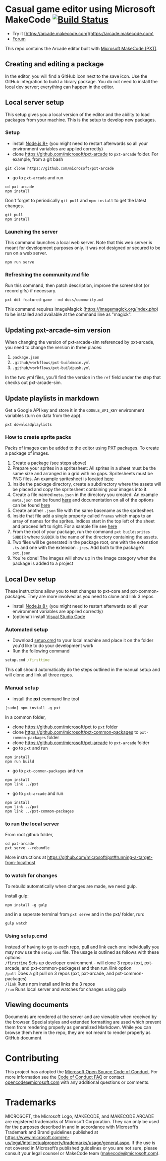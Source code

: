 # Casual game editor using Microsoft MakeCode [![Build Status](https://travis-ci.org/microsoft/pxt-arcade.svg?branch=master)](https://travis-ci.org/microsoft/pxt-arcade)

* Try it [https://arcade.makecode.com](https://arcade.makecode.com)
* [Forum](https://forum.makecode.com)

This repo contains the Arcade editor built with [Microsoft MakeCode (PXT)](https://github.com/microsoft/pxt).

## Creating and editing a package

In the editor, you will find a GitHub icon next to the save icon. Use the GitHub integration to build a library package. You do not need to install the local dev server; everything can happen in the editor.

## Local server setup

This setup gives you a local version of the editor and the ability to load packages from your machine. This is the setup to develop new packages.

### Setup

* install [Node.js 8+](https://nodejs.org/en/download/) (you might need to restart afterwards so all your environment variables are applied correctly)
* clone https://github.com/microsoft/pxt-arcade to ``pxt-arcade`` folder. For example, from a git bash

```
git clone https://github.com/microsoft/pxt-arcade
```

* go to ``pxt-arcade`` and run

```
cd pxt-arcade
npm install
```

Don't forget to periodically ``git pull`` and ``npm install`` to get the latest changes.

```
git pull
npm install
```

### Launching the server

This command launches a local web server. Note that this web server is meant for development purposes only. It was not designed or secured to be run on a web server.

```
npm run serve
```

### Refreshing the community.md file

Run this command, then patch description, improve the screenshot (or record gifs) if necessary.

```
pxt ddt featured-game --md docs/community.md
```

This command requires ImageMagick (https://imagemagick.org/index.php) to be installed and available at the command line as "magick".

## Updating pxt-arcade-sim version

When changing the version of pxt-arcade-sim referenced by pxt-arcade, you need to change the version in three places:

1. `package.json`
2. `.github/workflows/pxt-buildmain.yml`
3. `.github/workflows/pxt-buildpush.yml`

In the two yml files, you'll find the version in the `ref` field under the step that checks out pxt-arcade-sim.

## Update playlists in markdown

Get a Google API key and store it in the ``GOOGLE_API_KEY`` environment variables (turn on data from the app).

```
pxt downloadplaylists
```


### How to create sprite packs

Packs of images can be added to the editor using PXT packages. To create
a package of images.

1. Create a package (see steps above)
1. Prepare your sprites in a spritesheet: All sprites in a sheet must be
   the same size and arranged in a grid with no gaps. Spritesheets must be
   PNG files. An example spritesheet is located [here](https://github.com/microsoft/pxt-arcade/blob/master/libs/device/smallFood/small.png)
1. Inside the package directory, create a subdirectory where the assets will be
   placed and copy the spritesheet containing your images into it.
1. Create a file named `meta.json` in the directory you created. An example
   `meta.json` can be found [here](https://github.com/microsoft/pxt-arcade/blob/master/libs/device/smallFood/meta.json)
   and documentation on all of the options can be found [here](https://makecode.com/cli/buildsprites)
1. Create another `.json` file with the same basename as the spritesheet.
1. Inside that file add a single property called `frames` which maps to an array of
   names for the sprites. Indices start in the top left of the sheet and proceed
   left to right. For a sample file see [here](https://github.com/microsoft/pxt-arcade/blob/master/libs/device/smallFood/small.json)
1. From the root of your package, run the command `pxt buildsprites SUBDIR`
   where `SUBDIR` is the name of the directory containing the assets.
1. Two files will be generated in the package root, one with the extenstion `.ts`
   and one with the extension `.jres`. Add both to the package's `pxt.json`
1. You're done! The images will show up in the Image category when the package
   is added to a project

## Local Dev setup

These instructions allow you to test changes to pxt-core and pxt-common-packages. They are more involved
as you need to clone and link 3 repos.

* install [Node.js 8+](https://nodejs.org/en/download/) (you might need to restart afterwards so all your environment variables are applied correctly)
* (optional) install [Visual Studio Code](https://code.visualstudio.com/)

### Automated setup
* Download [setup.cmd](https://github.com/microsoft/pxt-arcade/blob/master/setup.cmd) to your local machine and place it on the folder you'd like to do your development work
* Run the following command

```cmd
setup.cmd /firsttime
```

This call should automatically do the steps outlined in the manual setup and will clone and link all three repos.

### Manual setup
* install the **pxt** command line tool

```
[sudo] npm install -g pxt
```

In a common folder,

* clone https://github.com/microsoft/pxt to ``pxt`` folder
* clone https://github.com/microsoft/pxt-common-packages to ``pxt-common-packages`` folder
* clone https://github.com/microsoft/pxt-arcade to ``pxt-arcade`` folder
* go to ``pxt`` and run

```
npm install
npm run build
```

* go to ``pxt-common-packages`` and run

```
npm install
npm link ../pxt
```

* go to ``pxt-arcade`` and run

```
npm install
npm link ../pxt
npm link ../pxt-common-packages
```

### to run the local server

From root github folder,

```
cd pxt-arcade
pxt serve --rebundle
```

More instructions at https://github.com/microsoft/pxt#running-a-target-from-localhost

### to watch for changes

To rebuild automatically when changes are made, we need gulp.

Install gulp:

```
npm install -g gulp
```

and in a seperate terminal from `pxt serve` and in the pxt/ folder, run:

```
gulp watch
```

### Using setup.cmd

Instead of having to go to each repo, pull and link each one individually you may now use the `setup.cmd` file. The usage is outlined as follows with these options: \
     `/firsttime`           Sets up developer environment - will clone 3 repos (pxt, pxt-arcade, and pxt-common-packages) and then run /link option \
     `/pull`                Does a git pull on 3 repos (pxt, pxt-arcade, and pxt-common-packages) \
     `/link`                Runs npm install and links the 3 repos \
     `/run`                 Runs local server and watches for changes using gulp

## Viewing documents

Documents are rendered at the server and are viewable when received by the browser. Special styles and extended
formatting are used which prevent them from rendering properly as generalized Markdown. While you can browse them
here in the repo, they are not meant to render properly as GitHub document.

# Contributing

This project has adopted the [Microsoft Open Source Code of Conduct](https://opensource.microsoft.com/codeofconduct/). For more information see the [Code of Conduct FAQ](https://opensource.microsoft.com/codeofconduct/faq/) or contact [opencode@microsoft.com](mailto:opencode@microsoft.com) with any additional questions or comments.

# Trademarks

MICROSOFT, the Microsoft Logo, MAKECODE, and MAKECODE ARCADE are registered trademarks of Microsoft Corporation. They can only be used for the purposes described in and in accordance with Microsoft’s Trademark and Brand guidelines published at https://www.microsoft.com/en-us/legal/intellectualproperty/trademarks/usage/general.aspx. If the use is not covered in Microsoft’s published guidelines or you are not sure, please consult your legal counsel or MakeCode team (makecode@microsoft.com).

